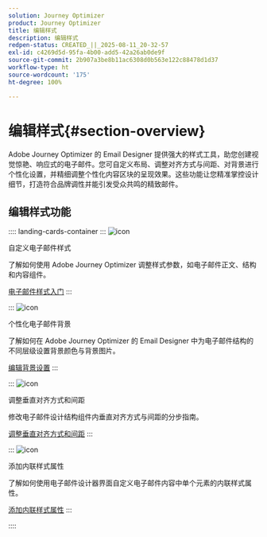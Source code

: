 ```yaml
---
solution: Journey Optimizer
product: Journey Optimizer
title: 编辑样式
description: 编辑样式
redpen-status: CREATED_||_2025-08-11_20-32-57
exl-id: c4269d5d-95fa-4b00-add5-42a26ab0de9f
source-git-commit: 2b907a3be8b11ac6308d0b563e122c88478d1d37
workflow-type: ht
source-wordcount: '175'
ht-degree: 100%

---
```


# 编辑样式{#section-overview}

Adobe Journey Optimizer 的 Email Designer 提供强大的样式工具，助您创建视觉惊艳、响应式的电子邮件。您可自定义布局、调整对齐方式与间距、对背景进行个性化设置，并精细调整个性化内容区块的呈现效果。这些功能让您精准掌控设计细节，打造符合品牌调性并能引发受众共鸣的精致邮件。

## 编辑样式功能

:::: landing-cards-container
:::
![icon](https://cdn.experienceleague.adobe.com/icons/circle-play.svg)

自定义电子邮件样式

了解如何使用 Adobe Journey Optimizer 调整样式参数，如电子邮件正文、结构和内容组件。

[电子邮件样式入门](../using/email/get-started-email-style.md)
:::

:::
![icon](https://cdn.experienceleague.adobe.com/icons/bullseye.svg)

个性化电子邮件背景

了解如何在 Adobe Journey Optimizer 的 Email Designer 中为电子邮件结构的不同层级设置背景颜色与背景图片。

[编辑背景设置](../using/email/backgrounds.md)
:::

:::
![icon](https://cdn.experienceleague.adobe.com/icons/list-check.svg)

调整垂直对齐方式和间距

修改电子邮件设计结构组件内垂直对齐方式与间距的分步指南。

[调整垂直对齐方式和间距](../using/email/alignment-and-padding.md)
:::

:::
![icon](https://cdn.experienceleague.adobe.com/icons/code-branch.svg)

添加内联样式属性

了解如何使用电子邮件设计器界面自定义电子邮件内容中单个元素的内联样式属性。

[添加内联样式属性](../using/email/inline-styling.md)
:::

::::
